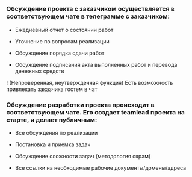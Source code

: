 

##

### Обсуждение проекта с заказчиком осуществляется в соответствующем чате в телеграмме с заказчиком:

- Ежедневный отчет о состоянии работ

- Уточнение по вопросам реализации

- Обсуждение порядка сдачи работ

- Обсуждение подписания акта выполненных работ и перевода денежных средств

! (Непроверенная, неутвержденная функция) Есть возможность привлекать заказчика гостем в чат

### Обсуждение разработки проекта происходит в соответствующем чате. Его создает teamlead проекта на старте, и делает публичным:

- Все обсуждения по реализации

- Постановка и приемка задач

- Обсуждение сложности задач (методология скрам)

- Все ссылки на необходимые рабочие документы/домены/адреса
